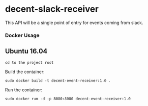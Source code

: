 # decent-slack-receiver

This API will be a single point of entry for events coming from slack.

### Docker Usage
## Ubuntu 16.04 	

`cd to the project root`

Build the container:

`sudo docker build -t decent-event-receiver:1.0 .`

Run the container:

`sudo docker run -d -p 8080:8080 decent-event-receiver:1.0`
